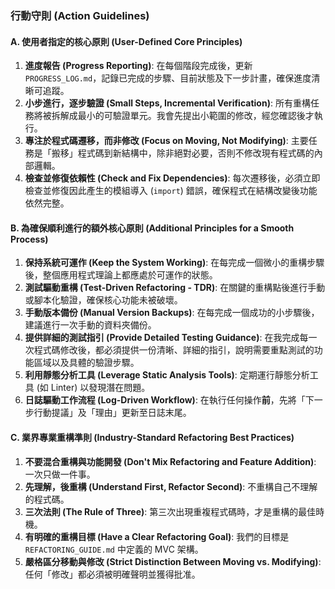 ### **行動守則 (Action Guidelines)**

#### **A. 使用者指定的核心原則 (User-Defined Core Principles)**

1.  **進度報告 (Progress Reporting)**: 在每個階段完成後，更新 `PROGRESS_LOG.md`，記錄已完成的步驟、目前狀態及下一步計畫，確保進度清晰可追蹤。
2.  **小步進行，逐步驗證 (Small Steps, Incremental Verification)**: 所有重構任務將被拆解成最小的可驗證單元。我會先提出小範圍的修改，經您確認後才執行。
3.  **專注於程式碼遷移，而非修改 (Focus on Moving, Not Modifying)**: 主要任務是「搬移」程式碼到新結構中，除非絕對必要，否則不修改現有程式碼的內部邏輯。
4.  **檢查並修復依賴性 (Check and Fix Dependencies)**: 每次遷移後，必須立即檢查並修復因此產生的模組導入 (`import`) 錯誤，確保程式在結構改變後功能依然完整。

#### **B. 為確保順利進行的額外核心原則 (Additional Principles for a Smooth Process)**

1.  **保持系統可運作 (Keep the System Working)**: 在每完成一個微小的重構步驟後，整個應用程式理論上都應處於可運作的狀態。
2.  **測試驅動重構 (Test-Driven Refactoring - TDR)**: 在關鍵的重構點後進行手動或腳本化驗證，確保核心功能未被破壞。
3.  **手動版本備份 (Manual Version Backups)**: 在每完成一個成功的小步驟後，建議進行一次手動的資料夾備份。
4.  **提供詳細的測試指引 (Provide Detailed Testing Guidance)**: 在我完成每一次程式碼修改後，都必須提供一份清晰、詳細的指引，說明需要重點測試的功能區域以及具體的驗證步驟。
5.  **利用靜態分析工具 (Leverage Static Analysis Tools)**: 定期運行靜態分析工具 (如 Linter) 以發現潛在問題。
6.  **日誌驅動工作流程 (Log-Driven Workflow)**: 在執行任何操作**前**，先將「下一步行動提議」及「理由」更新至日誌末尾。

#### **C. 業界專業重構準則 (Industry-Standard Refactoring Best Practices)**

1.  **不要混合重構與功能開發 (Don't Mix Refactoring and Feature Addition)**: 一次只做一件事。
2.  **先理解，後重構 (Understand First, Refactor Second)**: 不重構自己不理解的程式碼。
3.  **三次法則 (The Rule of Three)**: 第三次出現重複程式碼時，才是重構的最佳時機。
4.  **有明確的重構目標 (Have a Clear Refactoring Goal)**: 我們的目標是 `REFACTORING_GUIDE.md` 中定義的 MVC 架構。
5.  **嚴格區分移動與修改 (Strict Distinction Between Moving vs. Modifying)**: 任何「修改」都必須被明確聲明並獲得批准。
